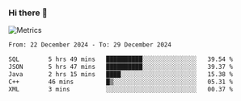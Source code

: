 ### Hi there 👋

![Metrics](https://github.com/radoapx/radoapx/blob/main/github-metrics.svg)

<!--START_SECTION:waka-->

```txt
From: 22 December 2024 - To: 29 December 2024

SQL        5 hrs 49 mins   ██████████░░░░░░░░░░░░░░░   39.54 %
JSON       5 hrs 47 mins   ██████████░░░░░░░░░░░░░░░   39.37 %
Java       2 hrs 15 mins   ████░░░░░░░░░░░░░░░░░░░░░   15.38 %
C++        46 mins         █▒░░░░░░░░░░░░░░░░░░░░░░░   05.31 %
XML        3 mins          ░░░░░░░░░░░░░░░░░░░░░░░░░   00.37 %
```

<!--END_SECTION:waka-->

<!--
**radoapx/radoapx** is a ✨ _special_ ✨ repository because its `README.md` (this file) appears on your GitHub profile.

Here are some ideas to get you started:

- 🔭 I’m currently working on ...
- 🌱 I’m currently learning ...
- 👯 I’m looking to collaborate on ...
- 🤔 I’m looking for help with ...
- 💬 Ask me about ...
- 📫 How to reach me: ...
- 😄 Pronouns: ...
- ⚡ Fun fact: ...
-->
